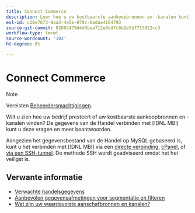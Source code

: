```yaml
---
title: Connect Commerce
description: Leer hoe u uw kostbaarste aankoopbronnen en -kanalen kunt vinden.
exl-id: c20e7673-9aa3-4e5e-979c-6adaa4164793
source-git-commit: 82882479d4d6bea712e8dd7c6b2e5b7715022cc3
workflow-type: tm+mt
source-wordcount: '103'
ht-degree: 0%

---
```


# Connect Commerce

>[!NOTE]
>
>Vereisten [Beheerdersmachtigingen](../../../administrator/user-management/user-management.md).

Wilt u zien hoe uw bedrijf presteert of uw kostbaarste aankoopbronnen en -kanalen vinden? De gegevens van de Handel verbinden met [!DNL MBI] kunt u deze vragen en meer beantwoorden.

Aangezien het gegevensbestand van de Handel op MySQL gebaseerd is, kunt u het verbinden met [!DNL MBI] via een [directe verbinding](../integrations/mysql-via-a-direct-connection.md), [cPanel](../integrations/mysql-via-cpanel.md), of [via een SSH-tunnel](../integrations/mysql-via-ssh-tunnel.md). De methode SSH wordt geadviseerd omdat het het veiligst is.

## Verwante informatie

* [Verwachte handelsgegevens](../integrations/magento-data.md)
* [Aanbevolen gegevensafmetingen voor segmentatie en filteren](../../../best-practices/segment-filter.md)
* [Wat zijn uw waardevolste aanschafbronnen en kanalen?](../../analysis/most-value-source-channel.md)
